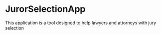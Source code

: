 # JurorSelectionApp
This application is a tool designed to help lawyers and attorneys with jury selection
